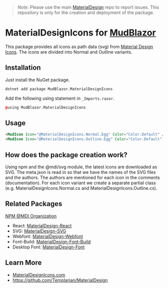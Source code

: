 > _Note:_ Please use the main [MaterialDesign](https://github.com/Templarian/MaterialDesign/issues) repo to report issues. This repository is only for the creation and deployment of the package.

# MaterialDesignIcons for [MudBlazor](https://github.com/Garderoben/MudBlazor)

This package provides all icons as path data (svg) from [Material Design Icons](https://materialdesignicons.com). The icons are divided into Normal and Outline variants.

## Installation

Just install the NuGet package.

```
dotnet add package MudBlazor.MaterialDesignIcons
```

Add the following using statement in `_Imports.razor`.

```c++
@using MudBlazor.MaterialDesignIcons
```

## Usage

```html
<MudIcon Icon="@MaterialDesignIcons.Normal.Egg" Color="Color.Default" />
<MudIcon Icon="@MaterialDesignIcons.Outline.Egg" Color="Color.Default" />
```

## How does the package creation work?

Using npm and the @mdi/svg module, the latest icons are downloaded as SVG. The meta.json is read in so that we have the names of the SVG files and the authors. The authors are mentioned for each icon in the comments (documentation). For each icon variant we create a separate partial class (e.g. MaterialDesignIcons.Normal.cs and MaterialDesignIcons.Outline.cs).

## Related Packages

[NPM @MDI Organization](https://npmjs.com/org/mdi)

- React: [MaterialDesign-React](https://github.com/Templarian/MaterialDesign-React)
- SVG: [MaterialDesign-SVG](https://github.com/Templarian/MaterialDesign-SVG)
- Webfont: [MaterialDesign-Webfont](https://github.com/Templarian/MaterialDesign-Webfont)
- Font-Build: [MaterialDesign-Font-Build](https://github.com/Templarian/MaterialDesign-Font-Build)
- Desktop Font: [MaterialDesign-Font](https://github.com/Templarian/MaterialDesign-Font)

## Learn More

- [MaterialDesignIcons.com](https://materialdesignicons.com)
- https://github.com/Templarian/MaterialDesign
